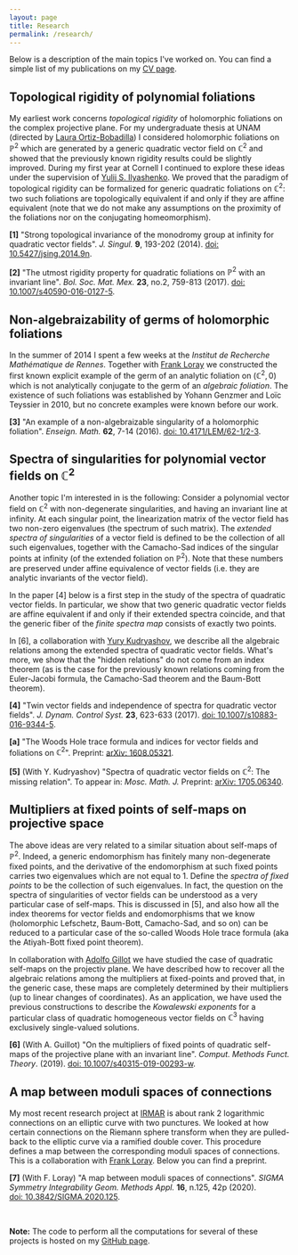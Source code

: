 ```yaml
---
layout: page
title: Research
permalink: /research/
---
```


<meta http-equiv="Content-Type" content="text/html; charset=utf-8"/>  <!-- For correct rendering with Emacs -->


Below is a description of the main topics I've worked on. You can find a simple list of my publications on my [CV page](/cv/).


## Topological rigidity of polynomial foliations

My earliest work concerns _topological rigidity_ of holomorphic foliations on the complex projective plane. For my undergraduate thesis at UNAM (directed by [Laura Ortiz-Bobadilla](http://www.matem.unam.mx/fsd/laura)) I considered holomorphic foliations on $\mathbb{P}^2$ which are generated by a generic quadratic vector field on $\mathbb{C}^2$ and showed that the previously known rigidity results could be slightly improved.  During my first year at Cornell I continued to explore these ideas under the supervision of [Yulij S. Ilyashenko](https://www.math.cornell.edu/m/People/Faculty/ilyashenko). We proved that the paradigm of topological rigidity can be formalized for generic quadratic foliations on $\mathbb{C}^2$: two such foliations are topologically equivalent if and only if they are affine equivalent (note that we do not make any assumptions on the proximity of the foliations nor on the conjugating homeomorphism).

**[1]** "Strong topological invariance of the monodromy group at infinity for quadratic vector fields". _J. Singul._ **9**, 193-202 (2014). [doi: 10.5427/jsing.2014.9n](http://dx.doi.org/10.5427/jsing.2014.9n).

**[2]** "The utmost rigidity property for quadratic foliations on $\mathbb{P}^2$ with an invariant line". _Bol. Soc. Mat. Mex._ **23**, no.2, 759-813 (2017). [doi: 10.1007/s40590-016-0127-5](http://doi.org/10.1007/s40590-016-0127-5).


## Non-algebraizability of germs of holomorphic foliations

In the summer of 2014 I spent a few weeks at the _Institut de Recherche Mathématique de Rennes_. Together with [Frank Loray](http://perso.univ-rennes1.fr/frank.loray/) we constructed the first known explicit example of the germ of an analytic foliation on $(\mathbb{C}^2,0)$ which is not analytically conjugate to the germ of an _algebraic foliation_. The existence of such foliations was established by Yohann Genzmer and Loïc Teyssier in 2010, but no concrete examples were known before our work.

**[3]** "An example of a non-algebraizable singularity of a holomorphic foliation".  _Enseign. Math._ **62**, 7-14 (2016). [doi: 10.4171/LEM/62-1/2-3](http://doi.org/10.4171/LEM/62-1/2-3).


## Spectra of singularities for polynomial vector fields on $\mathbb{C}^2$

Another topic I'm interested in is the following: Consider a polynomial vector field on $\mathbb{C}^2$ with non-degenerate singularities, and having an invariant line at infinity. At each singular point, the linearization matrix of the vector field has two non-zero eigenvalues (the spectrum of such matrix).  The _extended spectra of singularities_ of a vector field is defined to be the collection of all such eigenvalues, together with the Camacho-Sad indices of the singular points at infinity (of the extended foliation on $\mathbb{P}^2$). Note that these numbers are preserved under affine equivalence of vector fields (i.e. they are analytic invariants of the vector field).

In the paper [4] below is a first step in the study of the spectra of quadratic vector fields. In particular, we show that two generic quadratic vector fields are affine equivalent if and only if their extended spectra coincide, and that the generic fiber of the _finite spectra map_ consists of exactly two points.

In [6], a collaboration with [Yury Kudryashov](https://www.math.cornell.edu/m/People/bynetid/ik333), we describe all the algebraic relations among the extended spectra of quadratic vector fields. What's more, we show that the "hidden relations" do not come from an index theorem (as is the case for the previously known relations coming from the Euler-Jacobi formula, the Camacho-Sad theorem and the Baum-Bott theorem).

**[4]** "Twin vector fields and independence of spectra for quadratic vector fields".  _J. Dynam. Control Syst._ **23**, 623-633 (2017). [doi: 10.1007/s10883-016-9344-5](http://doi.org/10.1007/s10883-016-9344-5).

**[a]** "The Woods Hole trace formula and indices for vector fields and foliations on $\mathbb{C}^2$". Preprint: [arXiv: 1608.05321](https://arxiv.org/abs/1608.05321).

**[5]** (With Y. Kudryashov) "Spectra of quadratic vector fields on $\mathbb{C}^2$: The missing relation". To appear in: *Mosc. Math. J.* Preprint: [arXiv: 1705.06340](https://arxiv.org/abs/1705.06340).


## Multipliers at fixed points of self-maps on projective space

The above ideas are very related to a similar situation about self-maps of $\mathbb{P}^2$. Indeed, a generic endomorphism has finitely many non-degenerate fixed points, and the derivative of the endomorphism at such fixed points carries two eigenvalues which are not equal to 1. Define the _spectra of fixed points_ to be the collection of such eigenvalues. In fact, the question on the spectra of singularities of vector fields can be understood as a very particular case of self-maps. This is discussed in [5], and also how all the index theorems for vector fields and endomorphisms that we know (holomorphic Lefschetz, Baum-Bott, Camacho-Sad, and so on) can be reduced to a particular case of the so-called Woods Hole trace formula (aka the Atiyah-Bott fixed point theorem). 

In collaboration with [Adolfo Gillot](https://www.matem.unam.mx/~guillot/) we have studied the case of quadratic self-maps on the projectiv plane. We have described how to recover all the algebraic relations among the multipliers at fixed-points and proved that, in the generic case, these maps are completely determined by their multipliers (up to linear changes of coordinates). As an application, we have used the previous constructions to describe the *Kowalewski exponents* for a particular class of quadratic homogeneous vector fields on $\mathbb{C}^3$ having exclusively single-valued solutions.

**[6]** (With A. Guillot) "On the multipliers of fixed points of quadratic self-maps of the projective plane with an invariant line". *Comput. Methods Funct. Theory*. (2019). [doi: 10.1007/s40315-019-00293-w](http://doi.org/10.1007/s40315-019-00293-w).


## A map between moduli spaces of connections

My most recent research project at [IRMAR](http://irmar.univ-rennes1.fr/english/) is about rank 2 logarithmic connections on an elliptic curve with two punctures. We looked at how certain connections on the Riemann sphere transform when they are pulled-back to the elliptic curve via a ramified double cover. This procedure defines a map between the corresponding moduli spaces of connections. This is a collaboration with [Frank Loray](http://perso.univ-rennes1.fr/frank.loray/). Below you can find a preprint.

**[7]** (With F. Loray) "A map between moduli spaces of connections". *SIGMA Symmetry Integrability Geom. Methods Appl.* **16**, n.125, 42p (2020).  
[doi: 10.3842/SIGMA.2020.125](https://doi.org/10.3842/SIGMA.2020.125).

&nbsp;


**Note:** The code to perform all the computations for several of these projects is hosted on my [GitHub page](https://github.com/valentermz).


&nbsp;

&nbsp;
